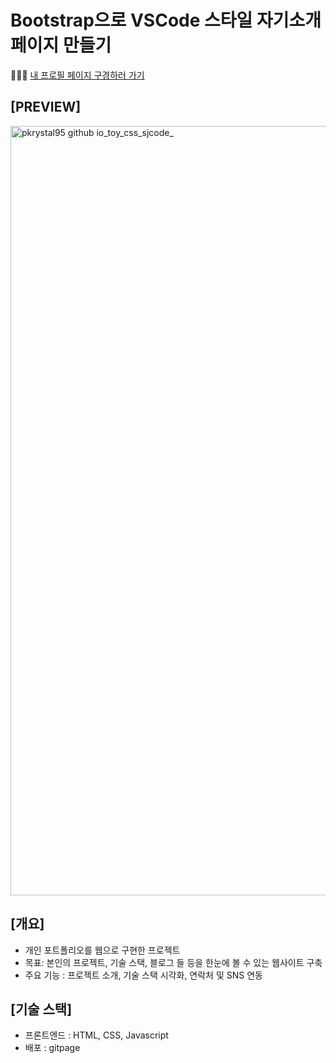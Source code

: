 # Bootstrap으로 VSCode 스타일 자기소개 페이지 만들기

👩🏻‍💻 [내 프로필 페이지 구경하러 가기](https://pkrystal95.github.io/toy_css_sjcode/)

## [PREVIEW]

<img width="1825" height="1231" alt="pkrystal95 github io_toy_css_sjcode_" src="https://github.com/user-attachments/assets/2e30b65a-91af-4528-b962-781bcd1e356b" />

## [개요]

- 개인 포트폴리오를 웹으로 구현한 프로젝트
- 목표: 본인의 프로젝트, 기술 스택, 블로그 들 등을 한눈에 볼 수 있는 웹사이트 구축
- 주요 기능 : 프로젝트 소개, 기술 스택 시각화, 연락처 및 SNS 연동

## [기술 스택]

- 프론트엔드 : HTML, CSS, Javascript
- 배포 : gitpage
